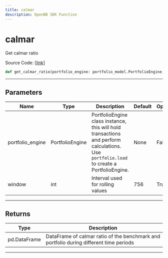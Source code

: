```yaml
---
title: calmar
description: OpenBB SDK Function
---
```


# calmar

Get calmar ratio

Source Code: [[link](https://github.com/OpenBB-finance/OpenBBTerminal/tree/main/openbb_terminal/portfolio/portfolio_model.py#L1412)]

```python
def get_calmar_ratio(portfolio_engine: portfolio_model.PortfolioEngine, window: int = 756) -> None
```
---
## Parameters

| Name | Type | Description | Default | Optional |
| ---- | ---- | ----------- | ------- | -------- |
| portfolio_engine | PortfolioEngine | PortfolioEngine class instance, this will hold transactions and perform calculations.<br/>Use `portfolio.load` to create a PortfolioEngine. | None | False |
| window | int | Interval used for rolling values | 756 | True |

---
## Returns

| Type | Description |
| ---- | ----------- |
| pd.DataFrame | DataFrame of calmar ratio of the benchmark and portfolio during different time periods |

---
